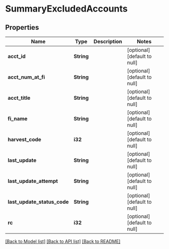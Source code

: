 # SummaryExcludedAccounts

## Properties
Name | Type | Description | Notes
------------ | ------------- | ------------- | -------------
**acct_id** | **String** |  | [optional] [default to null]
**acct_num_at_fi** | **String** |  | [optional] [default to null]
**acct_title** | **String** |  | [optional] [default to null]
**fi_name** | **String** |  | [optional] [default to null]
**harvest_code** | **i32** |  | [optional] [default to null]
**last_update** | **String** |  | [optional] [default to null]
**last_update_attempt** | **String** |  | [optional] [default to null]
**last_update_status_code** | **String** |  | [optional] [default to null]
**rc** | **i32** |  | [optional] [default to null]

[[Back to Model list]](../README.md#documentation-for-models) [[Back to API list]](../README.md#documentation-for-api-endpoints) [[Back to README]](../README.md)


